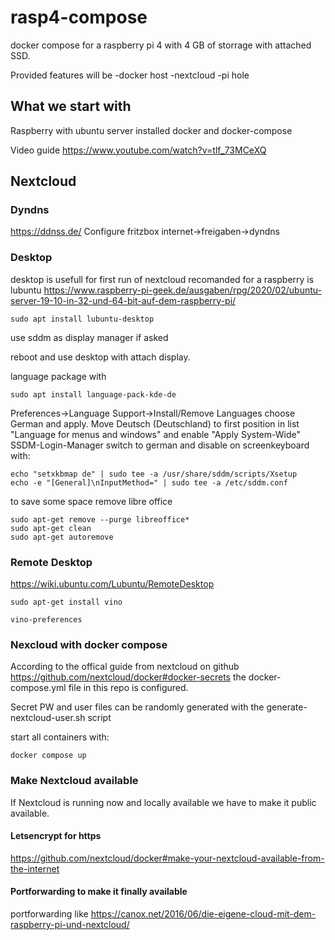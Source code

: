 # rasp4-compose
docker compose for a raspberry pi 4 with 4 GB of storrage with attached SSD.

Provided features will be
-docker host
-nextcloud
-pi hole

## What we start with

Raspberry with ubuntu server installed docker and docker-compose

Video guide https://www.youtube.com/watch?v=tlf_73MCeXQ

## Nextcloud

### Dyndns
https://ddnss.de/
Configure fritzbox internet->freigaben->dyndns

### Desktop
desktop is usefull for first run of nextcloud
recomanded for a raspberry is lubuntu
https://www.raspberry-pi-geek.de/ausgaben/rpg/2020/02/ubuntu-server-19-10-in-32-und-64-bit-auf-dem-raspberry-pi/

```
sudo apt install lubuntu-desktop
```

use sddm as display manager if asked

reboot and use desktop with attach display.

language package with

```
sudo apt install language-pack-kde-de
```


Preferences->Language Support->Install/Remove Languages choose German and apply.
Move Deutsch (Deutschland) to first position in list
"Language for menus and windows" and enable "Apply System-Wide"
SSDM-Login-Manager switch to german and disable on screenkeyboard with:

```
echo "setxkbmap de" | sudo tee -a /usr/share/sddm/scripts/Xsetup
echo -e "[General]\nInputMethod=" | sudo tee -a /etc/sddm.conf
```

to save some space remove libre office

```
sudo apt-get remove --purge libreoffice*
sudo apt-get clean
sudo apt-get autoremove
```

### Remote Desktop

https://wiki.ubuntu.com/Lubuntu/RemoteDesktop

```
sudo apt-get install vino

vino-preferences
```

### Nexcloud with docker compose
According to the offical guide from nextcloud on github
https://github.com/nextcloud/docker#docker-secrets
the docker-compose.yml file in this repo is configured.

Secret PW and user files can be randomly generated with the
generate-nextcloud-user.sh script

start all containers with:
```
docker compose up
```

### Make Nextcloud available

If Nextcloud is running now and locally available we have to make it public
available.

#### Letsencrypt for https

https://github.com/nextcloud/docker#make-your-nextcloud-available-from-the-internet

#### Portforwarding to make it finally available
portforwarding like https://canox.net/2016/06/die-eigene-cloud-mit-dem-raspberry-pi-und-nextcloud/
